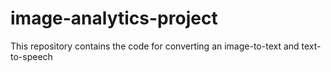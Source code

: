 # image-analytics-project

This repository contains the code for converting an image-to-text and text-to-speech
